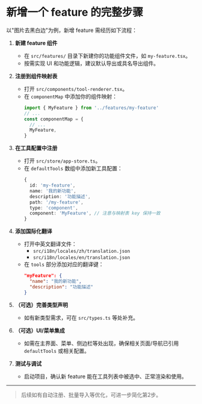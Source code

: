 # 新增一个 feature 的完整步骤

以"图片去黑白边"为例，新增 feature 需经历如下流程：

1. **新建 feature 组件**

   - 在 `src/features/` 目录下新建你的功能组件文件，如 `my-feature.tsx`。
   - 按需实现 UI 和功能逻辑，建议默认导出或具名导出组件。
2. **注册到组件映射表**

   - 打开 `src/components/tool-renderer.tsx`。
   - 在 `componentMap` 中添加你的组件映射：
     ```ts
     import { MyFeature } from '../features/my-feature'
     // ...
     const componentMap = {
       // ...
       MyFeature,
     }
     ```
3. **在工具配置中注册**

   - 打开 `src/store/app-store.ts`。
   - 在 `defaultTools` 数组中添加新工具配置：
     ```ts
     {
       id: 'my-feature',
       name: '我的新功能',
       description: '功能描述',
       path: '/my-feature',
       type: 'component',
       component: 'MyFeature', // 注意与映射表 key 保持一致
     }
     ```
4. **添加国际化翻译**

   - 打开中英文翻译文件：
     - `src/i18n/locales/zh/translation.json`
     - `src/i18n/locales/en/translation.json`
   - 在 `tools` 部分添加对应的翻译键：
     ```json
     "myFeature": {
       "name": "我的新功能",
       "description": "功能描述"
     }
     ```
5. **（可选）完善类型声明**

   - 如有新类型需求，可在 `src/types.ts` 等处补充。
6. **（可选）UI/菜单集成**

   - 如需在主界面、菜单、侧边栏等处出现，确保相关页面/导航已引用 `defaultTools` 或相关配置。
7. **测试与调试**

   - 启动项目，确认新 feature 能在工具列表中被选中、正常渲染和使用。

---

> 后续如有自动注册、批量导入等优化，可进一步简化第2步。
